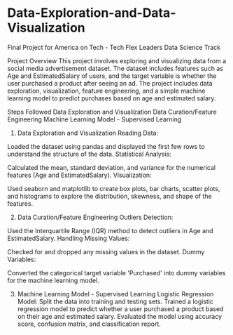 # Data-Exploration-and-Data-Visualization
Final Project for America on Tech - Tech Flex Leaders Data Science Track

Project Overview
This project involves exploring and visualizing data from a social media advertisement dataset. The dataset includes features such as Age and EstimatedSalary of users, and the target variable is whether the user purchased a product after seeing an ad. The project includes data exploration, visualization, feature engineering, and a simple machine learning model to predict purchases based on age and estimated salary.

Steps Followed
Data Exploration and Visualization
Data Curation/Feature Engineering
Machine Learning Model - Supervised Learning
1. Data Exploration and Visualization
Reading Data:

Loaded the dataset using pandas and displayed the first few rows to understand the structure of the data.
Statistical Analysis:

Calculated the mean, standard deviation, and variance for the numerical features (Age and EstimatedSalary).
Visualization:

Used seaborn and matplotlib to create box plots, bar charts, scatter plots, and histograms to explore the distribution, skewness, and shape of the features.

2. Data Curation/Feature Engineering
Outliers Detection:

Used the Interquartile Range (IQR) method to detect outliers in Age and EstimatedSalary.
Handling Missing Values:

Checked for and dropped any missing values in the dataset.
Dummy Variables:

Converted the categorical target variable 'Purchased' into dummy variables for the machine learning model.

3. Machine Learning Model - Supervised Learning
Logistic Regression Model:
Split the data into training and testing sets.
Trained a logistic regression model to predict whether a user purchased a product based on their age and estimated salary.
Evaluated the model using accuracy score, confusion matrix, and classification report.

